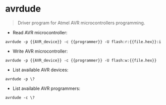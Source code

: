 # avrdude

> Driver program for Atmel AVR microcontrollers programming.

- Read AVR microcontroller:

`avrdude -p {{AVR_device}} -c {{programmer}} -U flash:r:{{file.hex}}:i`

- Write AVR microcontroller:

`avrdude -p {{AVR_device}} -c {{programmer}} -U flash:w:{{file.hex}}`

- List available AVR devices:

`avrdude -p \?`

- List available AVR programmers:

`avrdude -c \?`
